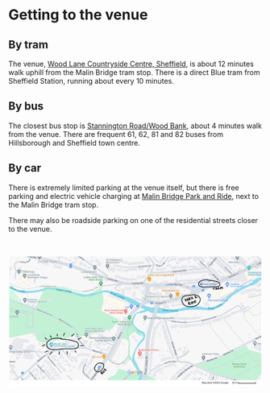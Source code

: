 # Getting to the venue

## By tram
The venue, [Wood Lane Countryside Centre, Sheffield](https://maps.app.goo.gl/JTQrL8GEKJfoqV6A7), is about 12 minutes walk uphill from the Malin Bridge tram stop. There is a direct Blue tram from Sheffield Station, running about every 10 minutes.

## By bus
The closest bus stop is [Stannington Road/Wood Bank](https://maps.app.goo.gl/AJDPZHL9DrLKYTjW6), about 4 minutes walk from the venue. There are frequent 61, 62, 81 and 82 buses from Hillsborough and Sheffield town centre. 

## By car
There is extremely limited parking at the venue itself, but there is free parking and electric vehicle charging at [Malin Bridge Park and Ride](https://maps.app.goo.gl/YFufybstS2GbgUW97), next to the Malin Bridge tram stop. 

There may also be roadside parking on one of the residential streets closer to the venue.

<br>

[![Wood Lane Countryside Centre, Sheffield](map.png)](https://maps.app.goo.gl/JTQrL8GEKJfoqV6A7)
